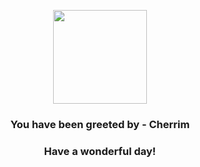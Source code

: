<p align="center">
    <img src="https://raw.githubusercontent.com/PokeAPI/sprites/master/sprites/pokemon/421.png" width="150" height="150">
</p>
<h3 align="center">You have been greeted by - <b>Cherrim</b></h3>
<h3 align="center">Have a wonderful day!</h3>
